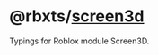 # @rbxts/[screen3d](https://devforum.roblox.com/t/screen3d-a-3d-ui-framework-that-just-works)
Typings for Roblox module Screen3D.